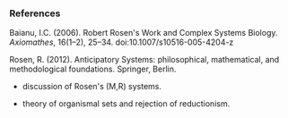 ### References  
Baianu, I.C. (2006). Robert Rosen's Work and Complex Systems Biology. _Axiomathes_, 16(1–2), 25–34. doi:10.1007/s10516-005-4204-z

Rosen, R. (2012). Anticipatory Systems: philosophical, mathematical, and methodological foundations. Springer, Berlin.

* discussion of Rosen's (M,R) systems.

* theory of organismal sets and rejection of reductionism.
